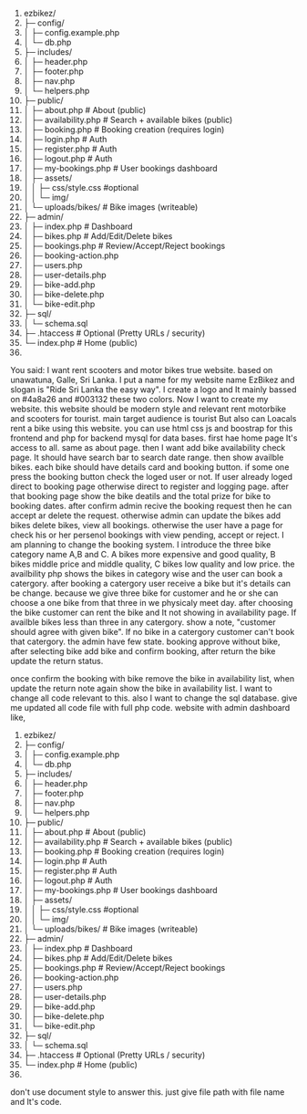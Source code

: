  1. ezbikez/
 2. ├─ config/
 3. │ ├─ config.example.php
 4. │ └─ db.php
 5. ├─ includes/
 6. │ ├─ header.php
 7. │ ├─ footer.php
 8. │ ├─ nav.php
 9. │ └─ helpers.php
10. ├─ public/
11. │ ├─ about.php # About (public)
12. │ ├─ availability.php # Search + available bikes (public)
13. │ ├─ booking.php # Booking creation (requires login)
14. │ ├─ login.php # Auth
15. │ ├─ register.php # Auth
16. │ ├─ logout.php # Auth
17. │ ├─ my-bookings.php # User bookings dashboard
18. │ ├─ assets/
19. │ │ ├─ css/style.css #optional
20. │ │ └─ img/
21. │ └─ uploads/bikes/ # Bike images (writeable)
22. ├─ admin/
23. │ ├─ index.php # Dashboard
24. │ ├─ bikes.php # Add/Edit/Delete bikes
25. │ ├─ bookings.php # Review/Accept/Reject bookings
26. │ ├─ booking-action.php
27. │ ├─ users.php
28. │ ├─ user-details.php
29. │ ├─ bike-add.php
30. │ ├─ bike-delete.php
31. │ └─ bike-edit.php
32. ├─ sql/
33. │ └─ schema.sql
34. ├─ .htaccess # Optional (Pretty URLs / security)
35. └─ index.php # Home (public)
36.  



You said:
I want rent scooters and motor bikes true website. based on unawatuna, Galle, Sri Lanka. I put a name for my website name EzBikez and slogan is "Ride Sri Lanka the easy way". I create a logo and It mainly bassed on #4a8a26 and #003132 these two colors. Now I want to create my website. this website should be modern style and relevant rent motorbike and scooters for tourist. main target audience is tourist But also can Loacals rent a bike using this website. you can use html css js and boostrap for this frontend and php for backend mysql for data bases. first hae home page It's access to all. same as about page. then I want add bike availability check page. It should have search bar to search date range. then show availble bikes. each bike should have details card and booking button. if some one press the booking button check the loged user or not. If user already loged direct to booking page otherwise direct to register and logging page. after that booking page show the bike deatils and the total prize for bike to booking dates. after confirm admin recive the booking request then he can accept ar delete the request. otherwise admin can update the bikes add bikes delete bikes, view all bookings. otherwise the user have a page for check his or her persenol bookings with view pending, accept or reject. I am planning to change the booking system. I introduce the three bike category name A,B and C. A bikes more expensive and good quality, B bikes middle price and middle quality, C bikes low quality and low price. the availbility php shows the bikes in category wise and the user can book a catergory. after booking a catergory user receive a bike but it's details can be change. because we give three bike for customer and he or she can choose a one bike from that three in we physicaly meet day. after choosing the bike customer can rent the bike and It not showing in availability page. If availble bikes less than three in any catergory. show a note, "customer should agree with given bike". If no bike in a catergory customer can't book that catergory. 
the admin have few state. booking approve without bike, after selecting bike add bike and confirm booking, after return the bike update the return status.

once confirm the booking with bike remove the bike in availability list, when update the return note again show the bike in availability list.
I want to change all code relevant to this. also I want to change the sql database. give me updated all code file with full php code. 
website with admin dashboard like,

 1. ezbikez/
 2. ├─ config/
 3. │ ├─ config.example.php
 4. │ └─ db.php
 5. ├─ includes/
 6. │ ├─ header.php
 7. │ ├─ footer.php
 8. │ ├─ nav.php
 9. │ └─ helpers.php
10. ├─ public/
11. │ ├─ about.php # About (public)
12. │ ├─ availability.php # Search + available bikes (public)
13. │ ├─ booking.php # Booking creation (requires login)
14. │ ├─ login.php # Auth
15. │ ├─ register.php # Auth
16. │ ├─ logout.php # Auth
17. │ ├─ my-bookings.php # User bookings dashboard
18. │ ├─ assets/
19. │ │ ├─ css/style.css #optional
20. │ │ └─ img/
21. │ └─ uploads/bikes/ # Bike images (writeable)
22. ├─ admin/
23. │ ├─ index.php # Dashboard
24. │ ├─ bikes.php # Add/Edit/Delete bikes
25. │ ├─ bookings.php # Review/Accept/Reject bookings
26. │ ├─ booking-action.php
27. │ ├─ users.php
28. │ ├─ user-details.php
29. │ ├─ bike-add.php
30. │ ├─ bike-delete.php
31. │ └─ bike-edit.php
32. ├─ sql/
33. │ └─ schema.sql
34. ├─ .htaccess # Optional (Pretty URLs / security)
35. └─ index.php # Home (public)
36.  





 don't use document style to answer this. just give file path with file name and It's code.
